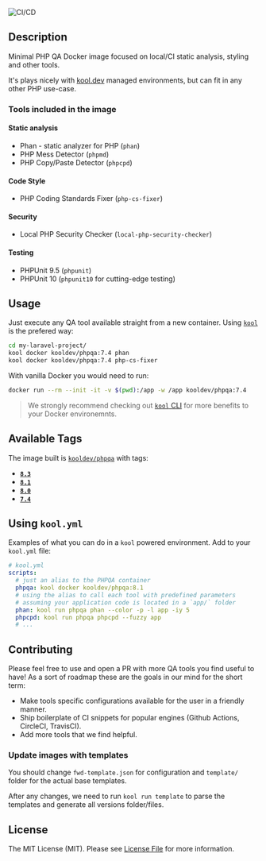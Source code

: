 ![CI/CD](https://github.com/kool-dev/docker-phpqa/workflows/CI/CD/badge.svg)

## Description

Minimal PHP QA Docker image focused on local/CI static analysis, styling and other tools.

It's plays nicely with [kool.dev](https://github.com/kool-dev/kool) managed environments, but can fit in any other PHP use-case.

### Tools included in the image

#### Static analysis

- Phan - static analyzer for PHP (`phan`)
- PHP Mess Detector (`phpmd`)
- PHP Copy/Paste Detector (`phpcpd`)

#### Code Style

- PHP Coding Standards Fixer (`php-cs-fixer`)

#### Security

- Local PHP Security Checker (`local-php-security-checker`)

#### Testing

- PHPUnit 9.5 (`phpunit`)
- PHPUnit 10 (`phpunit10` for cutting-edge testing)

## Usage

Just execute any QA tool available straight from a new container. Using [`kool`](https://github.com/kool-dev/kool) is the prefered way:

```sh
cd my-laravel-project/
kool docker kooldev/phpqa:7.4 phan
kool docker kooldev/phpqa:7.4 php-cs-fixer
```

With vanilla Docker you would need to run:

```sh
docker run --rm --init -it -v $(pwd):/app -w /app kooldev/phpqa:7.4
```

> We strongly recommend checking out [`kool` CLI](https://github.com/kool-dev/kool) for more benefits to your Docker environemnts.

## Available Tags

The image built is [`kooldev/phpqa`](https://hub.docker.com/r/kooldev/phpqa/tags?page=1&ordering=last_updated) with tags:

- [**`8.3`**](https://github.com/kool-dev/docker-phpqa/blob/main/8.3/Dockerfile)
- [**`8.1`**](https://github.com/kool-dev/docker-phpqa/blob/main/8.1/Dockerfile)
- [**`8.0`**](https://github.com/kool-dev/docker-phpqa/blob/main/8.0/Dockerfile)
- [**`7.4`**](https://github.com/kool-dev/docker-phpqa/blob/main/7.4/Dockerfile)

## Using `kool.yml`

Examples of what you can do in a `kool` powered environment. Add to your `kool.yml` file:

```yaml
# kool.yml
scripts:
  # just an alias to the PHPQA container
  phpqa: kool docker kooldev/phpqa:8.1
  # using the alias to call each tool with predefined parameters
  # assuming your application code is located in a `app/` folder
  phan: kool run phpqa phan --color -p -l app -iy 5
  phpcpd: kool run phpqa phpcpd --fuzzy app
  # ...
```

## Contributing

Please feel free to use and open a PR with more QA tools you find useful to have! As a sort of roadmap these are the goals in our mind for the short term:

- Make tools specific configurations available for the user in a friendly manner.
- Ship boilerplate of CI snippets for popular engines (Github Actions, CircleCI, TravisCI).
- Add more tools that we find helpful.

### Update images with templates

You should change `fwd-template.json` for configuration and `template/` folder for the actual base templates.

After any changes, we need to run `kool run template` to parse the templates and generate all versions folder/files.

## License

The MIT License (MIT). Please see [License File](LICENSE.md) for more information.
